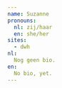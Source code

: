 ```yaml
---
name: Suzanne
pronouns: 
  nl: zij/haar
  en: she/her
sites:
  - dwh
nl:
  Nog geen bio.
en:
  No bio, yet.
---
```

